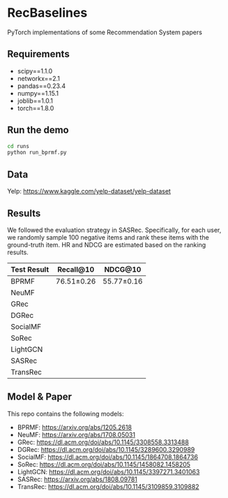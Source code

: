 # RecBaselines
PyTorch implementations of some Recommendation System papers

## Requirements
* scipy==1.1.0
* networkx==2.1
* pandas==0.23.4
* numpy==1.15.1
* joblib==1.0.1
* torch==1.8.0

## Run the demo
```bash
cd runs
python run_bprmf.py
```
## Data
Yelp: https://www.kaggle.com/yelp-dataset/yelp-dataset

## Results
We followed the evaluation strategy in SASRec. Specifically, for each user, we randomly sample 100 negative items and rank these items with the ground-truth item. HR and NDCG are estimated based on the ranking results. 

| Test Result |  Recall@10 |  NDCG@10   |
| ----------- | ---------- | ---------- |
| BPRMF       | 76.51±0.26 | 55.77±0.16 |
| NeuMF       |  |  | 
| GRec        |  |  | 
| DGRec       |  |  | 
| SocialMF    |  |  |  
| SoRec       |  |  | 
| LightGCN    |  |  | 
| SASRec      |  |  | 
| TransRec    |  |  | 


## Model & Paper
This repo contains the following models:
* BPRMF: https://arxiv.org/abs/1205.2618
* NeuMF: https://arxiv.org/abs/1708.05031
* GRec: https://dl.acm.org/doi/abs/10.1145/3308558.3313488
* DGRec: https://dl.acm.org/doi/abs/10.1145/3289600.3290989
* SocialMF: https://dl.acm.org/doi/abs/10.1145/1864708.1864736
* SoRec: https://dl.acm.org/doi/abs/10.1145/1458082.1458205
* LightGCN: https://dl.acm.org/doi/abs/10.1145/3397271.3401063
* SASRec: https://arxiv.org/abs/1808.09781
* TransRec: https://dl.acm.org/doi/abs/10.1145/3109859.3109882


